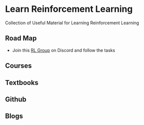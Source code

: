# Learn Reinforcement Learning
Collection of Useful Material for Learning Reinforcement Learning

## Road Map
* Join this [RL Group](https://www.reddit.com/r/reinforcementlearning/comments/6w8kz1/d_study_group_for_deep_rl_policy_gradient_methods/) on Discord and follow the tasks 

## Courses

## Textbooks

## Github

## Blogs
